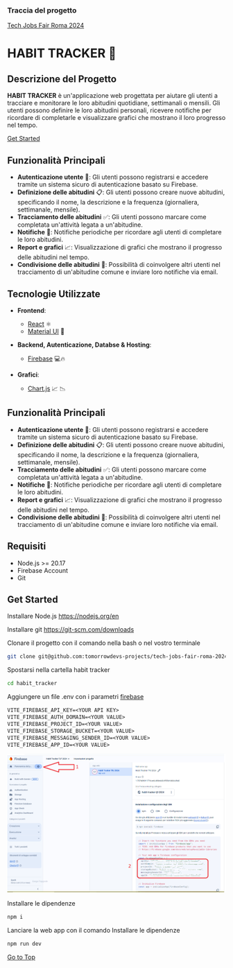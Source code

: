 ### Traccia del progetto

[Tech Jobs Fair Roma 2024](https://github.com/tomorrowdevs-projects/tech-jobs-fair-roma-2024-team4/tree/main)

# HABIT TRACKER 👣

## Descrizione del Progetto

**HABIT TRACKER** è un'applicazione web progettata per aiutare gli utenti a tracciare e monitorare le loro abitudini quotidiane, settimanali o mensili. Gli utenti possono definire le loro abitudini personali, ricevere notifiche per ricordare di completarle e visualizzare grafici che mostrano il loro progresso nel tempo.

[Get Started](#get-started)

## Funzionalità Principali

- **Autenticazione utente** 🔐: Gli utenti possono registrarsi e accedere tramite un sistema sicuro di autenticazione basato su Firebase.
- **Definizione delle abitudini** 📋: Gli utenti possono creare nuove abitudini, specificando il nome, la descrizione e la frequenza (giornaliera, settimanale, mensile).
- **Tracciamento delle abitudini** ✅: Gli utenti possono marcare come completata un'attività legata a un'abitudine.
- **Notifiche** 🔔: Notifiche periodiche per ricordare agli utenti di completare le loro abitudini.
- **Report e grafici** 📈: Visualizzazione di grafici che mostrano il progresso delle abitudini nel tempo.
- **Condivisione delle abitudini** 🫶: Possibilità di coinvolgere altri utenti nel tracciamento di un'abitudine comune e inviare loro notifiche via email.

## Tecnologie Utilizzate

- **Frontend**:
  - [React](https://react.dev/) ⚛️
  - [Material UI](https://mui.com/material-ui/) 🎨
    
- **Backend, Autenticazione, Databse & Hosting**:
  - [Firebase](https://firebase.google.com/) 💻🔥

- **Grafici**:
  - [Chart.js](https://www.chartjs.org/) 📈 📉

## Funzionalità Principali

- **Autenticazione utente** 🔐: Gli utenti possono registrarsi e accedere tramite un sistema sicuro di autenticazione basato su Firebase.
- **Definizione delle abitudini** 📋: Gli utenti possono creare nuove abitudini, specificando il nome, la descrizione e la frequenza (giornaliera, settimanale, mensile).
- **Tracciamento delle abitudini** ✅: Gli utenti possono marcare come completata un'attività legata a un'abitudine.
- **Notifiche** 🔔: Notifiche periodiche per ricordare agli utenti di completare le loro abitudini.
- **Report e grafici** 📈: Visualizzazione di grafici che mostrano il progresso delle abitudini nel tempo.
- **Condivisione delle abitudini** 🫶: Possibilità di coinvolgere altri utenti nel tracciamento di un'abitudine comune e inviare loro notifiche via email.

## Requisiti

- Node.js >= 20.17
- Firebase Account
- Git

## Get Started

Installare Node.js
https://nodejs.org/en

Installare git
https://git-scm.com/downloads

Clonare il progetto con il comando nella bash o nel vostro terminale
```sh
git clone git@github.com:tomorrowdevs-projects/tech-jobs-fair-roma-2024-team4.git
```

Spostarsi nella cartella habit tracker
```sh
cd habit_tracker
```

Aggiungere un file .env con i parametri [firebase](https://firebase.google.com/_d/signin?continue=https%3A%2F%2Ffirebase.google.com%2F&prompt=select_account)
```
VITE_FIREBASE_API_KEY=<YOUR API KEY>
VITE_FIREBASE_AUTH_DOMAIN=<YOUR VALUE>
VITE_FIREBASE_PROJECT_ID=<YOUR VALUE>
VITE_FIREBASE_STORAGE_BUCKET=<YOUR VALUE>
VITE_FIREBASE_MESSAGING_SENDER_ID=<YOUR VALUE>
VITE_FIREBASE_APP_ID=<YOUR VALUE>
```
![firebase parameter](/documentation/image/firebase-parameter.png  "firebase parameter")

Installare le dipendenze
```sh
npm i
```

Lanciare la web app con il comando
Installare le dipendenze
```sh
npm run dev
```

[Go to Top](#top)
